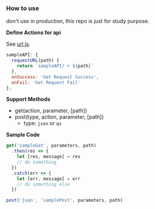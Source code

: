 
### How to use

don't use in production, this repo is just for study purpose.

**Define Actions for api** 

See [url.js](src/api/url.js).

```js
sampleAPI: {
  requestURL(path) {
    return `sampleAPI/ + ${path}`
  },
  onSuccess: 'Get Request Success',
  onFail: 'Get Request Fail'
},
```

**Support Methods**
* get(action, parameter, [path])
* post(type, action, parameter, [path])
  * type: `json` or `qs` 


**Sample Code**
```js
get('sampleGet', parameters, path)
  .then(res => {
    let [res, message] = res
    // do something
  })
  .catch(err => {
    let [err, message] = err
    // do something else
  })

post('json', 'samplePost', parameters, path)
```
